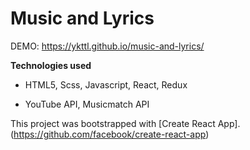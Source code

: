 # Music and Lyrics

DEMO: https://ykttl.github.io/music-and-lyrics/

**Technologies used**

- HTML5, Scss, Javascript, React, Redux

- YouTube API, Musicmatch API

This project was bootstrapped with [Create React App].(https://github.com/facebook/create-react-app)
